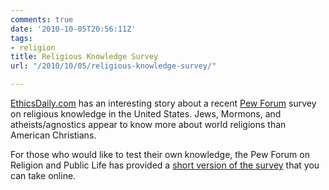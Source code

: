 ```yaml
---
comments: true
date: '2010-10-05T20:56:11Z'
tags:
- religion
title: Religious Knowledge Survey
url: "/2010/10/05/religious-knowledge-survey/"

---
```

<p><a href="http://www.ethicsdaily.com">EthicsDaily.com</a> has an interesting story about a recent <a href="http://pewforum.org/">Pew Forum</a> survey on religious knowledge in the United States. Jews, Mormons, and atheists/agnostics appear to know more about world religions than American Christians.</p>
<p>For those who would like to test their own knowledge, the Pew Forum on Religion and Public Life has provided a <a href="http://features.pewforum.org/quiz/us-religious-knowledge/">short version of the survey</a> that you can take online.</p>
